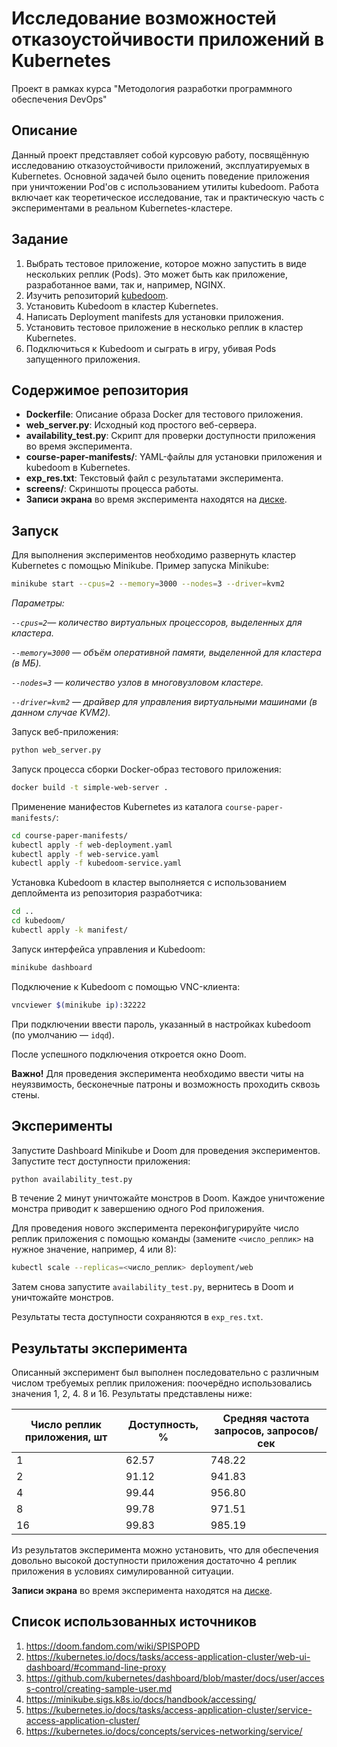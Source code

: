 # Исследование возможностей отказоустойчивости приложений в Kubernetes
Проект в рамках курса "Методология разработки программного обеспечения DevOps"

## Описание

Данный проект представляет собой курсовую работу, посвящённую исследованию отказоустойчивости приложений, эксплуатируемых в Kubernetes. Основной задачей было оценить поведение приложения при уничтожении Pod'ов с использованием утилиты kubedoom. Работа включает как теоретическое исследование, так и практическую часть с экспериментами в реальном Kubernetes-кластере.

## Задание
1. Выбрать тестовое приложение, которое можно запустить в виде нескольких реплик (Pods). Это может быть как приложение, разработанное вами, так и, например, NGINX.
2. Изучить репозиторий [kubedoom](https://github.com/storax/kubedoom).
3. Установить Kubedoom в кластер Kubernetes.
4. Написать Deployment manifests для установки приложения.
5. Установить тестовое приложение в несколько реплик в кластер Kubernetes.
6. Подключиться к Kubedoom и сыграть в игру, убивая Pods запущенного приложения.

## Содержимое репозитория

- **Dockerfile**: Описание образа Docker для тестового приложения.
- **web_server.py**: Исходный код простого веб-сервера.
- **availability_test.py**: Скрипт для проверки доступности приложения во время эксперимента.
- **course-paper-manifests/**: YAML-файлы для установки приложения и kubedoom в Kubernetes.
- **exp_res.txt**: Текстовый файл с результатами эксперимента.
- **screens/**: Скриншоты процесса работы.
- **Записи экрана** во время эксперимента находятся на [диске](https://drive.google.com/drive/folders/1VqcuCw3IaPVtw4j6ePRywP895PkENoX1?usp=sharing).

## Запуск
Для выполнения экспериментов необходимо развернуть кластер Kubernetes с помощью Minikube. Пример запуска Minikube:

```bash
minikube start --cpus=2 --memory=3000 --nodes=3 --driver=kvm2
```
*Параметры:*

*`--cpus=2`— количество виртуальных процессоров, выделенных для кластера.*

*`--memory=3000` — объём оперативной памяти, выделенной для кластера (в МБ).*

*`--nodes=3` — количество узлов в многовузловом кластере.*

*`--driver=kvm2` — драйвер для управления виртуальными машинами (в данном случае KVM2).*

Запуск веб-приложения:
```bash
python web_server.py 
```

Запуск процесса сборки Docker-образ тестового приложения:
```bash
docker build -t simple-web-server .
```

Применение манифестов Kubernetes из каталога `course-paper-manifests/`:
```bash
cd course-paper-manifests/
kubectl apply -f web-deployment.yaml 
kubectl apply -f web-service.yaml 
kubectl apply -f kubedoom-service.yaml 
```

Установка Kubedoom в кластер выполняется с использованием деплоймента из репозитория разработчика:
```bash
cd ..
cd kubedoom/
kubectl apply -k manifest/ 
```

Запуск интерфейса управления и Kubedoom:
```bash
minikube dashboard
```

Подключение к Kubedoom с помощью VNC-клиента:
```bash
vncviewer $(minikube ip):32222
```
При подключении ввести пароль, указанный в настройках kubedoom (по умолчанию — `idqd`).

После успешного подключения откроется окно Doom. 

**Важно!** Для проведения эксперимента необходимо ввести читы на неуязвимость, бесконечные патроны и возможность проходить сквозь стены.


## Эксперименты

Запустите Dashboard Minikube и Doom для проведения экспериментов.
Запустите тест доступности приложения:
```bash
python availability_test.py
```

В течение 2 минут уничтожайте монстров в Doom. Каждое уничтожение монстра приводит к завершению одного Pod приложения.

Для проведения нового эксперимента переконфигурируйте число реплик приложения с помощью команды (замените `<число_реплик>` на нужное значение, например, 4 или 8):
```bash
kubectl scale --replicas=<число_реплик> deployment/web
```
Затем снова запустите `availability_test.py`, вернитесь в Doom и уничтожайте монстров.

Результаты теста доступности сохраняются в `exp_res.txt`.


## Результаты эксперимента

Описанный эксперимент был выполнен последовательно с различным числом требуемых реплик приложения: поочерёдно использовались значения 1, 2, 4. 8 и 16. Результаты представлены ниже:

| Число реплик приложения, шт | Доступность, % | Средняя частота запросов, запросов/сек |
|-----------------------------|----------------|----------------------------------------|
| 1                           | 62.57          | 748.22                                 |
| 2                           | 91.12          | 941.83                                 |
| 4                           | 99.44          | 956.80                                 |
| 8                           | 99.78          | 971.51                                 |
| 16                          | 99.83          | 985.19                                 |

Из результатов эксперимента можно установить, что для обеспечения довольно высокой доступности приложения достаточно 4 реплик приложения в условиях симулированной ситуации.

**Записи экрана** во время эксперимента находятся на [диске](https://drive.google.com/drive/folders/1VqcuCw3IaPVtw4j6ePRywP895PkENoX1?usp=sharing).

## Список использованных источников
1. https://doom.fandom.com/wiki/SPISPOPD
2. https://kubernetes.io/docs/tasks/access-application-cluster/web-ui-dashboard/#command-line-proxy
3. https://github.com/kubernetes/dashboard/blob/master/docs/user/access-control/creating-sample-user.md
4. https://minikube.sigs.k8s.io/docs/handbook/accessing/
5. https://kubernetes.io/docs/tasks/access-application-cluster/service-access-application-cluster/
6. https://kubernetes.io/docs/concepts/services-networking/service/
